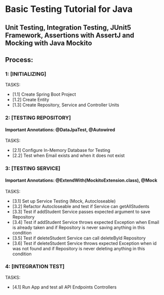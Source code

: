 # Basic Testing Tutorial for Java
## Unit Testing, Integration Testing, JUnit5 Framework, Assertions with AssertJ and Mocking with Java Mockito

## Process:

### 1: [INITIALIZING]
TASKS:
- [1.1] Create Spring Boot Project
- [1.2] Create Entity
- [1.3] Create Repository, Service and Controller Units

### 2: [TESTING REPOSITORY]
#### Important Annotations: @DataJpaTest, @Autowired
TASKS:
- [2.1] Configure In-Memory Database for Testing
- [2.2] Test when Email exists and when it does not exist

### 3: [TESTING SERVICE]
#### Important Annotations: @ExtendWith(MockitoExtension.class), @Mock
TASKS:
- [3.1] Set up Service Testing (Mock, Autocloseable)
- [3.2] Refactor Autocloseable and test if Service can getAllStudents
- [3.3] Test if addStudent Service passes expected argument to save Repository
- [3.4] Test if addStudent Service throws expected Exception when Email is already taken and if Repository is never saving anything in this condition
- [3.5] Test if deleteStudent Service can call deleteById Repository
- [3.6] Test if deleteStudent Service throws expected Exception when id was not found and if Repository is never deleting anything in this condition

### 4: [INTEGRATION TEST]
TASKS:
- [4.1] Run App and test all API Endpoints Controllers
